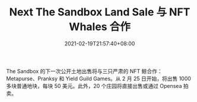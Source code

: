 ﻿---
title: "Next The Sandbox Land Sale 与 NFT Whales 合作"
date: 2021-02-19T21:57:40+08:00
lastmod: 2021-02-19T16:45:40+08:00
draft: false
authors: ["Serpent"]
description: "The Sandbox 的下一次公开土地出售将与三只严肃的 NFT 鲸合作：Metapurse、Pranksy 和 Yield Guild Games。从 2 月 25 日开始，将出售 1000 多块普通地块，每块 50 美元。此外，20 个庄园将直接出售或通过 Opensea 拍卖。"
featuredImage: "next-the-sandbox-land-sale-collab-with-nft-whales.png"
tags: ["Digital Collectibles","数字收藏品","Play to Earn"]
categories: ["news"]
news: ["数字收藏品"]
weight: 
lightgallery: true
pinned: false
recommend: false
recommend1: false
---

The Sandbox 的下一次公开土地出售将与三只严肃的 NFT 鲸合作：Metapurse、Pranksy 和 Yield Guild Games。从 2 月 25 日开始，将出售 1000 多块普通地块，每块 50 美元。此外，20 个庄园将直接出售或通过 Opensea 拍卖。

<!--more-->

